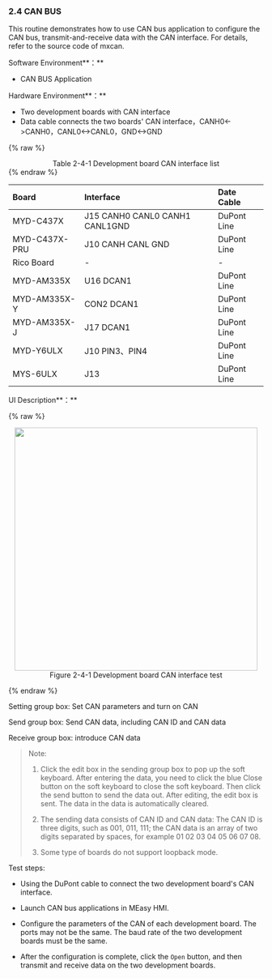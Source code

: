 ### 2.4 CAN BUS

This routine demonstrates how to use CAN bus application to configure the CAN bus, transmit-and-receive data with the CAN interface. For details, refer to the source code of mxcan.

Software Environment**：**

* CAN BUS Application

Hardware Environment**：**

* Two development boards with CAN interface
* Data cable connects the two boards' CAN interface，CANH0&lt;-&gt;CANH0，CANL0&lt;-&gt;CANL0，GND&lt;-&gt;GND

{% raw %}
<div align="center" > Table 2-4-1 Development board CAN interface list </div>
{% endraw %}  

| Board | Interface | Date Cable |
| :--- | :--- | :--- |
| MYD-C437X | J15 CANH0 CANL0 CANH1 CANL1GND | DuPont Line |
| MYD-C437X-PRU | J10 CANH CANL GND | DuPont Line |
| Rico Board | - | - |
| MYD-AM335X | U16 DCAN1 | DuPont Line |
| MYD-AM335X-Y | CON2 DCAN1 | DuPont Line |
| MYD-AM335X-J | J17 DCAN1 | DuPont Line |
| MYD-Y6ULX | J10 PIN3、PIN4| DuPont Line |
| MYS-6ULX  | J13| DuPont Line |
UI Description**：**

{% raw %}
<div  align="center" >
<img src="/imagech/2-4-can.jpg",alt="cover", width=480 >
</div>
<div align="center" > Figure 2-4-1 Development board CAN interface test </div>
<p></p>
{% endraw %}  

Setting group box: Set CAN parameters and turn on CAN

Send group box: Send CAN data, including CAN ID and CAN data

Receive group box: introduce CAN data

> Note:   
> 1. Click the edit box in the sending group box to pop up the soft keyboard. After entering the data, you need to click the blue Close button on the soft keyboard to close the soft keyboard. Then click the send button to send the data out. After editing, the edit box is sent. The data in the data is automatically cleared.
>  
> 2. The sending data consists of CAN ID and CAN data: The CAN ID is three digits, such as 001, 011, 111; the CAN data is an array of two digits separated by spaces, for example 01 02 03 04 05 06 07 08.  
>  
> 3. Some type of boards do not support loopback mode.

Test steps:

* Using the DuPont cable to connect the two development board's CAN interface.

* Launch CAN bus applications in MEasy HMI.

* Configure the parameters of the CAN of each development board. The ports may not be the same. The baud rate of the two development boards must be the same.

* After the configuration is complete, click the `Open` button, and then transmit and receive data on the two development boards.




